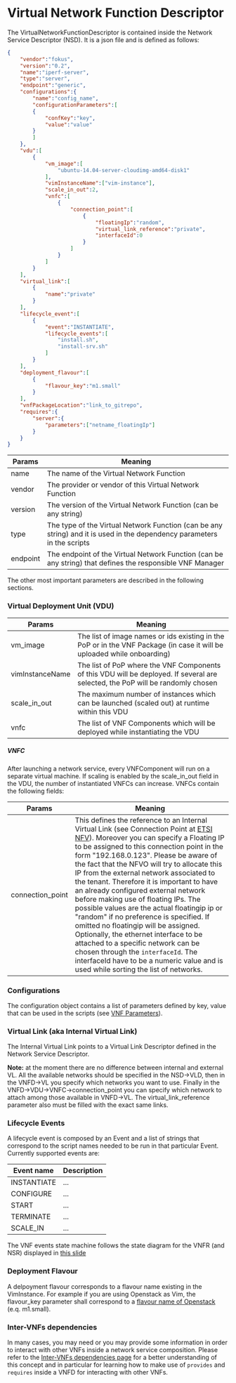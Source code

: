 # Virtual Network Function Descriptor

The VirtualNetworkFunctionDescriptor is contained inside the Network Service Descriptor (NSD). It is a json file and is defined as follows:

```json
{  
    "vendor":"fokus",
    "version":"0.2",
    "name":"iperf-server",
    "type":"server",
    "endpoint":"generic",
    "configurations":{
        "name":"config_name",
        "configurationParameters":[
        {
            "confKey":"key",
            "value":"value"
        }
        ]
    },
    "vdu":[  
        {  
            "vm_image":[  
                "ubuntu-14.04-server-cloudimg-amd64-disk1"
            ],
            "vimInstanceName":["vim-instance"],
            "scale_in_out":2,
            "vnfc":[  
                {  
                    "connection_point":[  
                        {  
                            "floatingIp":"random",
                            "virtual_link_reference":"private",
                            "interfaceId":0
                        }
                    ]
                }
            ]
        }
    ],
    "virtual_link":[  
        {  
            "name":"private"
        }
    ],
    "lifecycle_event":[  
        {  
            "event":"INSTANTIATE",
            "lifecycle_events":[  
                "install.sh",
                "install-srv.sh"
            ]
        }
    ],
    "deployment_flavour":[  
        {  
            "flavour_key":"m1.small"
        }
    ],
    "vnfPackageLocation":"link_to_gitrepo",
    "requires":{
        "server":{
            "parameters":["netname_floatingIp"]
        }
    }
}
```

| Params          				| Meaning       																|
| -------------   				| -------------																|
| name  						| The name of the Virtual Network Function               						|
| vendor 						| The provider or vendor of this Virtual Network Function         				|
| version 						| The version of the Virtual Network Function (can be any string)             	|
| type	 						| The type of the Virtual Network Function (can be any string) and it is used in the dependency parameters in the scripts      	|
| endpoint 						| The endpoint of the Virtual Network Function (can be any string) that defines the responsible VNF Manager     	|


The other most important parameters are described in the following sections.

### Virtual Deployment Unit (VDU)

| Params          				| Meaning       																|
| -------------   				| -------------																|
| vm_image  					| The list of image names or ids existing in the PoP or in the VNF Package (in case it will be uploaded while onboarding)	|
| vimInstanceName				| The list of PoP where the VNF Components of this VDU will be deployed. If several are selected, the PoP will be randomly chosen	|
| scale_in_out					| The maximum number of instances which can be launched (scaled out) at runtime within this VDU |
| vnfc                          | The list of VNF Components which will be deployed while instantiating the VDU |

##### VNFC

After launching a network service, every VNFComponent will run on a separate virtual machine. If scaling is enabled by the scale_in_out field in the VDU, the number of instantiated VNFCs can increase.
VNFCs contain the following fields:

| Params                        | Meaning                                                                       |
| -------------                 | -------------                                                              |
|connection_point               | This defines the reference to an Internal Virtual Link (see Connection Point at [ETSI NFV][nfv-mano]). Moreover you can specify a Floating IP to be assigned to this connection point in the form "192.168.0.123". Please be aware of the fact that the NFVO will try to allocate this IP from the external network associated to the tenant. Therefore it is important to have an already configured external network before making use of floating IPs. The possible values are the actual floatingip ip or "random" if no preference is specified. If omitted no floatingip will be assigned. Optionally, the ethernet interface to be attached to a specific network can be chosen through the `interfaceId`. The interfaceId have to be a numeric value and is used while sorting the list of networks.  	        |

### Configurations

The configuration object contains a list of parameters defined by key, value that can be used in the scripts (see [VNF Parameters][vnf-parameters]).

### Virtual Link (aka Internal Virtual Link)

The Internal Virtual Link points to a Virtual Link Descriptor defined in the Network Service Descriptor.

**Note:** at the moment there are no difference between internal and external VL. All the available networks should be specified in the NSD->VLD, then in the VNFD->VL you specify which networks you want to use.
Finally in the VNFD->VDU->VNFC->connection_point you can specify which network to attach among those available in VNFD->VL. The virtual_link_reference parameter also must be filled with the exact same links.

### Lifecycle Events

A lifecycle event is composed by an Event and a list of strings that correspond to the script names needed to be run in that particular Event.
Currently supported events are:

| Event name    | Description |
| ---------     | ---------   |
| INSTANTIATE   | ...         |
| CONFIGURE     | ...         |
| START         | ...         |
| TERMINATE     | ...         |
| SCALE_IN      | ...         |

The VNF events state machine follows the  state diagram for the VNFR (and NSR) displayed in [this slide][vnf-state-slide]

### Deployment Flavour

A delpoyment flavour corresponds to a flavour name existing in the VimInstance.
For example if you are using Openstack as Vim, the flavour_key parameter shall correspond to a [flavour name of Openstack][openstack-flavours] (e.q. m1.small).

### Inter-VNFs dependencies

In many cases, you may need or you may provide some information in order to interact with other VNFs inside a network service composition. Please refer to the [Inter-VNFs dependencies page][vnf-dependencies] for a better understanding of this concept and in particular for learning how to make use of `provides` and `requires` inside a VNFD for interacting with other VNFs.  

<!---
References
-->

[nfv-mano]: http://www.etsi.org/deliver/etsi_gs/NFV-MAN/001_099/001/01.01.01_60/gs_NFV-MAN001v010101p.pdf
[param-how-to]: vnf-parameters
[vnf-parameters]:vnf-parameters
[vnfm-how-to]: vnfm-how-to-write
[vnf-package-link]: vnfpackage
[openstack-flavours]: http://docs.openstack.org/openstack-ops/content/flavors.html
[vnf-state-slide]: http://image.slidesharecdn.com/nfvvnfarchitecturepresentation-141006041349-conversion-gate01/95/nfv-virtual-network-function-architecture-22-638.jpg?cb=1436628676
[vnf-dependencies]: vnf-dependencies

<!---
Script for open external links in a new tab
-->
<script type="text/javascript" charset="utf-8">
      // Creating custom :external selector
      $.expr[':'].external = function(obj){
          return !obj.href.match(/^mailto\:/)
                  && (obj.hostname != location.hostname);
      };
      $(function(){
        $('a:external').addClass('external');
        $(".external").attr('target','_blank');
      })
</script>
